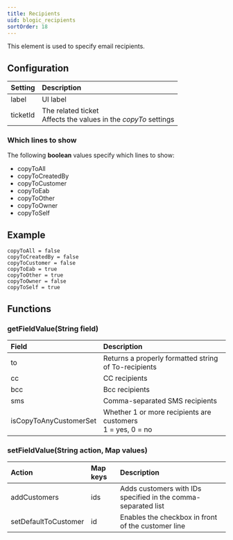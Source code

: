 ```yaml
---
title: Recipients
uid: blogic_recipients
sortOrder: 18
---
```


This element is used to specify email recipients.

## Configuration

| Setting  | Description                                                        |
|:---------|:-------------------------------------------------------------------|
| label    | UI label                                                           |
| ticketId | The related ticket<br/>Affects the values in the *copyTo* settings |

### Which lines to show

The following **boolean** values specify which lines to show:

* copyToAll
* copyToCreatedBy
* copyToCustomer
* copyToEab
* copyToOther
* copyToOwner
* copyToSelf

## Example

```crmscript
copyToAll = false
copyToCreatedBy = false
copyToCustomer = false
copyToEab = true
copyToOther = true
copyToOwner = false
copyToSelf = true
```

## Functions

### getFieldValue(String field)

| Field                  | Description                                                     |
|:-----------------------|:----------------------------------------------------------------|
| to                     | Returns a properly formatted string of To-recipients            |
| cc                     | CC recipients                                                   |
| bcc                    | Bcc recipients                                                  |
| sms                    | Comma-separated SMS recipients                                  |
| isCopyToAnyCustomerSet | Whether 1 or more recipients are customers<br />1 = yes, 0 = no |

### setFieldValue(String action, Map values)

| Action               |  Map keys | Description                                                   |
|:---------------------|:----------|:--------------------------------------------------------------|
| addCustomers         | ids       | Adds customers with IDs specified in the comma-separated list |
| setDefaultToCustomer | id        | Enables the checkbox in front of the customer line            |
